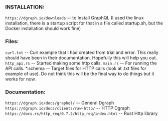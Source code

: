 ### INSTALLATION:
`https://dgraph.io/downloads` -- to Install GraphQL (I used the linux installation, there is a startup script for that in a file called startup.sh, but the Docker installation should work fine)

### Files:
`curl.txt` -- Curl example that I had created from trial and error. This really should have been in their documentation. Hopefully this will help you out.
`http_api.rs` -- Started making some http calls.
`main.rs` -- For running the API calls. *.schema -- Target files for HTTP calls (look at .txt files for example of use). Do not think this will be the final way to do things but it works for now.

### Documentation:
`https://dgraph.io/docs/graphql/` -- General Dgraph 
`https://dgraph.io/docs/clients/raw-http/` -- HTTP Dgraph
`https://docs.rs/http_req/0.7.2/http_req/index.html` -- Rust Http library
